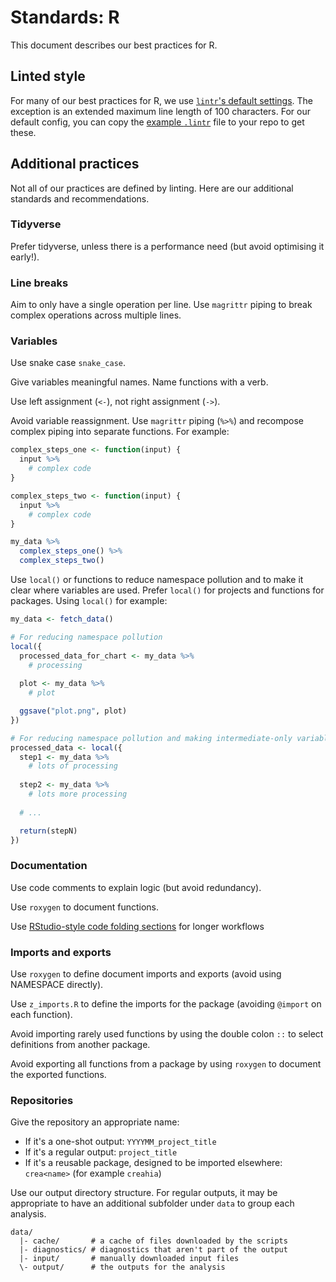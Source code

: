 # Standards: R

This document describes our best practices for R.

## Linted style

For many of our best practices for R, we use [`lintr`'s default settings]. The exception is an
extended maximum line length of 100 characters. For our default config, you can copy the [example
`.lintr`] file to your repo to get these.

## Additional practices

Not all of our practices are defined by linting. Here are our additional standards and
recommendations.

### Tidyverse

Prefer tidyverse, unless there is a performance need (but avoid optimising it early!).

### Line breaks

Aim to only have a single operation per line. Use `magrittr` piping to break complex operations
across multiple lines.

### Variables

Use snake case `snake_case`.

Give variables meaningful names. Name functions with a verb.

Use left assignment (`<-`), not right assignment (`->`).

Avoid variable reassignment. Use `magrittr` piping (`%>%`) and recompose complex piping into
separate functions. For example:

```R
complex_steps_one <- function(input) {
  input %>%
    # complex code
}

complex_steps_two <- function(input) {
  input %>%
    # complex code
}

my_data %>%
  complex_steps_one() %>%
  complex_steps_two()
```

Use `local()` or functions to reduce namespace pollution and to make it clear where variables are
used. Prefer `local()` for projects and functions for packages. Using `local()` for example:

```R
my_data <- fetch_data()

# For reducing namespace pollution
local({
  processed_data_for_chart <- my_data %>%
    # processing
  
  plot <- my_data %>%
    # plot

  ggsave("plot.png", plot) 
})

# For reducing namespace pollution and making intermediate-only variables more explicit.
processed_data <- local({
  step1 <- my_data %>%
    # lots of processing
  
  step2 <- my_data %>%
    # lots more processing
  
  # ...

  return(stepN)
})
```

### Documentation

Use code comments to explain logic (but avoid redundancy).

Use `roxygen` to document functions.

Use [RStudio-style code folding sections] for longer workflows

### Imports and exports

Use `roxygen` to define document imports and exports (avoid using NAMESPACE directly).

Use `z_imports.R` to define the imports for the package (avoiding `@import` on each function).

Avoid importing rarely used functions by using the double colon `::` to select definitions from
another package.

Avoid exporting all functions from a package by using `roxygen` to document the exported functions.

### Repositories

Give the repository an appropriate name:

- If it's a one-shot output: `YYYYMM_project_title`
- If it's a regular output: `project_title`
- If it's a reusable package, designed to be imported elsewhere: `crea<name>` (for example `creahia`)

Use our output directory structure. For regular outputs, it may be appropriate to have an additional
subfolder under `data` to group each analysis.

```dir
data/
  |- cache/       # a cache of files downloaded by the scripts
  |- diagnostics/ # diagnostics that aren't part of the output
  |- input/       # manually downloaded input files
  \- output/      # the outputs for the analysis
```

[RStudio-style code folding sections]: https://support.posit.co/hc/en-us/articles/200484568-Code-Folding-and-Sections-in-the-RStudio-IDE
[`lintr`'s default settings]: https://lintr.r-lib.org/reference/default_linters.html
[example `.lintr`]: examples/.lintr
